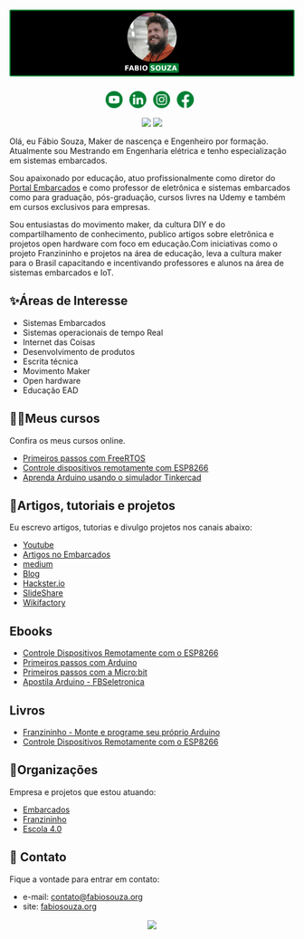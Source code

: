 <!--
**FBSeletronica/FBSeletronica** is a ✨ _special_ ✨ repository because its `README.md` (this file) appears on your GitHub profile.

Here are some ideas to get you started:

- 🔭 I’m currently working on ...
- 🌱 I’m currently learning ...
- 👯 I’m looking to collaborate on ...
- 🤔 I’m looking for help with ...
- 💬 Ask me about ...
- 📫 How to reach me: ...
- 😄 Pronouns: ...
- ⚡ Fun fact: ...
-->


# [![Fabio souza Banner](https://raw.githubusercontent.com/FBSeletronica/FBSeletronica/master/imagens/banner.png)](https://fabiosouza.org/)
<p align='center'>
<a href="https://www.youtube.com/user/FBS750?sub_confirmation=1" target="_blank"><img height="30" src="https://raw.githubusercontent.com/FBSeletronica/FBSeletronica/master/imagens/icon-youtube-verde.png"></a>&nbsp;&nbsp;
<a href="https://www.linkedin.com/in/engfabiosouza/" target="_blank"><img height="30" src="https://raw.githubusercontent.com/FBSeletronica/FBSeletronica/master/imagens/icon-linkedin-verde.png"></a>&nbsp;&nbsp;
<a href="https://www.instagram.com/fabiosouza.io" target="_blank"><img height="30" src="https://raw.githubusercontent.com/FBSeletronica/FBSeletronica/master/imagens/icon-instagram-verde.png"></a>&nbsp;&nbsp;
<a href="https://www.facebook.com/fabiosouza.io/" target="_blank" ><img height="30" src="https://raw.githubusercontent.com/FBSeletronica/FBSeletronica/master/imagens/icon-facebook-verde.png"></a>&nbsp;&nbsp;
</p>

<p align='center'>
<a href="mailto:contato@fabiosouza.org" target="_blank"><img src="https://img.shields.io/badge/--email?label=E-mail&logo=gmail&style=social" ></a>
<a href="https://twitter.com/FabioSouza_io" target="_blank" ><img src="https://img.shields.io/badge/--twitter?label=Twitter&logo=Twitter&style=social"></a>
</p>


Olá, eu Fábio Souza, Maker de nascença e Engenheiro por formação. Atualmente sou Mestrando em Engenharia elétrica e tenho especialização em sistemas embarcados.

Sou apaixonado por educação, atuo profissionalmente como diretor do [Portal Embarcados](https://www.embarcados.com.br/) e como professor de eletrônica e sistemas embarcados como para graduação, pós-graduação, cursos livres na Udemy e também em cursos exclusivos para empresas.

Sou entusiastas do movimento maker, da cultura DIY e do compartilhamento de conhecimento, publico artigos sobre eletrônica e projetos open hardware com foco em educação.Com iniciativas como o projeto Franzininho e projetos na área de educação, leva a cultura maker para o Brasil capacitando e incentivando professores e alunos na área de sistemas embarcados e IoT.



## ✨Áreas de Interesse
- Sistemas Embarcados
- Sistemas operacionais de tempo Real
- Internet das Coisas
- Desenvolvimento de produtos
- Escrita técnica
- Movimento Maker
- Open hardware
- Educação EAD


## 👨‍🏫Meus cursos
Confira os meus cursos online.

- [Primeiros passos com FreeRTOS](https://www.udemy.com/course/primeiros-passos-com-o-freertos/?referralCode=6AA6F6169B55A1CF24F1)
- [Controle dispositivos remotamente com ESP8266​](https://www.udemy.com/course/controle-dispositivos-remotamente-com-esp8266/?referralCode=2BBA36D2790D6B884D3A)
- [Aprenda Arduino usando o simulador Tinkercad](https://www.udemy.com/course/aprenda-arduino-usando-o-simulador-tinkercad/?referralCode=A3AC6377F76F8DEC5F9F)


## 📰Artigos, tutoriais e projetos
Eu escrevo artigos, tutorias e divulgo projetos nos canais abaixo:
- [Youtube](https://www.youtube.com/channel/UCPrc3wf0Rib6_BXqbTyuY2Q)
- [Artigos no Embarcados](https://www.embarcados.com.br/author/fabio-souza/)
- [medium](https://medium.com/fabio-souza)
- [Blog](https://fabiosouza.org/blog/)
- [Hackster.io](https://www.hackster.io/fabiosouza)
- [SlideShare](https://www.slideshare.net/FabioSouza9)
- [Wikifactory](https://wikifactory.com/@fabiosouza)

## Ebooks
- [Controle Dispositivos Remotamente com o ESP8266](https://mailchi.mp/10dbb5f2b1df/ebook-esp8266)
- [Primeiros passos com Arduino](http://bit.ly/ebook-arduino-1)
- [Primeiros passos com a Micro:bit](https://medium.com/fabio-souza/ebook-primeiros-passos-com-a-bbc-micro-bi-f5203817497d)
- [Apostila Arduino - FBSeletronica](https://www.slideshare.net/FabioSouza9/apostila-arduino-27488918)

## Livros
- [Franzininho - Monte e programe seu próprio Arduino](https://clubedeautores.com.br/livro/franzininho)
- [Controle Dispositivos Remotamente com o ESP8266](https://clubedeautores.com.br/livro/controle-dispositivos-remotamente-com-o-esp8266)

## 🚀Organizações
Empresa e projetos que estou atuando:
- [Embarcados](https://www.embarcados.com.br/)
- [Franzininho](https://franzininho.com.br/)
- [Escola 4.0 ](https://www.escola4pontozero.com.br/)

## 💌 Contato
Fique a vontade para entrar em contato:
- e-mail: contato@fabiosouza.org
- site:   [fabiosouza.org](https://fabiosouza.org)


<p align='center'>
<img align='center' src="https://visitor-badge.glitch.me/badge?page_id=FBSeletronica.visitor-badge">
 <p/>
